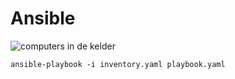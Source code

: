 # Ansible

![computers in de kelder](https://downloads.rkslot.nl/img/kelder.jpg)

```
ansible-playbook -i inventory.yaml playbook.yaml
```
